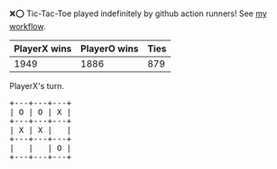 :x::o: Tic-Tac-Toe played indefinitely by github action runners! See [my workflow](.github/workflows/play.yaml).

|PlayerX wins|PlayerO wins|Ties|
|-|-|-|
|1949|1886|879|

PlayerX's turn.

<pre>
+---+---+---+
| O | O | X |
+---+---+---+
| X | X |   |
+---+---+---+
|   |   | O |
+---+---+---+
</pre>